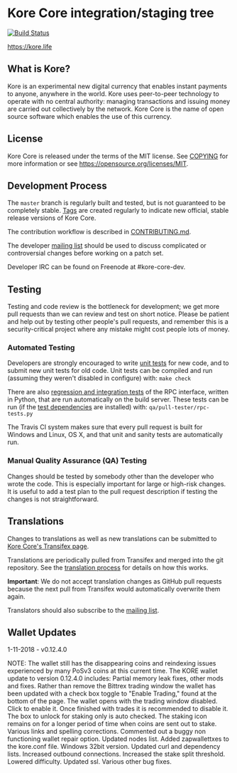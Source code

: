 Kore Core integration/staging tree
=====================================

[![Build Status](https://travis-ci.org/kore/kore.svg?branch=master)](https://travis-ci.org/kore/kore)

https://kore.life

What is Kore?
----------------

Kore is an experimental new digital currency that enables instant payments to
anyone, anywhere in the world. Kore uses peer-to-peer technology to operate
with no central authority: managing transactions and issuing money are carried
out collectively by the network. Kore Core is the name of open source
software which enables the use of this currency.

License
-------

Kore Core is released under the terms of the MIT license. See [COPYING](COPYING) for more
information or see https://opensource.org/licenses/MIT.

Development Process
-------------------

The `master` branch is regularly built and tested, but is not guaranteed to be
completely stable. [Tags](https://github.com/kore/kore/tags) are created
regularly to indicate new official, stable release versions of Kore Core.

The contribution workflow is described in [CONTRIBUTING.md](CONTRIBUTING.md).

The developer [mailing list](https://lists.linuxfoundation.org/mailman/listinfo/kore-dev)
should be used to discuss complicated or controversial changes before working
on a patch set.

Developer IRC can be found on Freenode at #kore-core-dev.

Testing
-------

Testing and code review is the bottleneck for development; we get more pull
requests than we can review and test on short notice. Please be patient and help out by testing
other people's pull requests, and remember this is a security-critical project where any mistake might cost people
lots of money.

### Automated Testing

Developers are strongly encouraged to write [unit tests](/doc/unit-tests.md) for new code, and to
submit new unit tests for old code. Unit tests can be compiled and run
(assuming they weren't disabled in configure) with: `make check`

There are also [regression and integration tests](/qa) of the RPC interface, written
in Python, that are run automatically on the build server.
These tests can be run (if the [test dependencies](/qa) are installed) with: `qa/pull-tester/rpc-tests.py`

The Travis CI system makes sure that every pull request is built for Windows
and Linux, OS X, and that unit and sanity tests are automatically run.

### Manual Quality Assurance (QA) Testing

Changes should be tested by somebody other than the developer who wrote the
code. This is especially important for large or high-risk changes. It is useful
to add a test plan to the pull request description if testing the changes is
not straightforward.

Translations
------------

Changes to translations as well as new translations can be submitted to
[Kore Core's Transifex page](https://www.transifex.com/projects/p/kore/).

Translations are periodically pulled from Transifex and merged into the git repository. See the
[translation process](doc/translation_process.md) for details on how this works.

**Important**: We do not accept translation changes as GitHub pull requests because the next
pull from Transifex would automatically overwrite them again.

Translators should also subscribe to the [mailing list](https://groups.google.com/forum/#!forum/kore-translators).

Wallet Updates
--------------

1-11-2018 - v0.12.4.0

NOTE: The wallet still has the disappearing coins and reindexing
issues experienced by many PoSv3 coins at this current time.
The KORE wallet update to version 0.12.4.0 includes:
Partial memory leak fixes, other mods and fixes.
Rather than remove the Bittrex trading window the wallet has been updated with 
a check box toggle to "Enable Trading," found at the bottom of the page.
The wallet opens with the trading window disabled. Click to enable it.
Once finished with trades it is recommended to disable it.
The box to unlock for staking only is auto checked.
The staking icon remains on for a longer period of time when coins are sent out to stake.
Various links and spelling corrections.
Commented out a buggy non functioning wallet repair option.
Updated nodes list.
Added zapwallettxes to the kore.conf file.
Windows 32bit version.
Updated curl and dependency lists.
Increased outbound connections.
Increased the stake split threshold.
Lowered difficulty.
Updated ssl.
Various other bug fixes.
